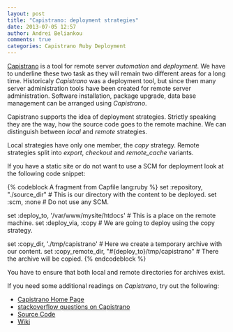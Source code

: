 ```yaml
---
layout: post
title: "Capistrano: deployment strategies"
date: 2013-07-05 12:57
author: Andrei Beliankou
comments: true
categories: Capistrano Ruby Deployment
---
```


[Capistrano](http://www.capistranorb.com) is a  tool for remote server _automation_ and _deployment_. We have to underline these two task as they will remain two different areas for a long time. Historicaly *Capistrano* was a deployment tool, but since then many server administration tools have been created for remote server administration. Software installation, package upgrade, data base management can be arranged using *Capistrano*.

Capistrano supports the idea of deployment strategies. Strictly speaking they are the way, how the source code goes to the remote machine. We can distinguish between _local_ and _remote_ strategies.

Local strategies have only one member, the _copy_ strategy. Remote strategies split into _export_, _checkout_ and *remote_cache* variants.

If you have a static site or do not want to use a SCM for deployment look at the following code snippet:

{% codeblock A fragment from Capfile lang:ruby %}
set :repository,  "./source_dir" # This is our directory with the content to be deployed.
set :scm, :none # Do not use any SCM.

set :deploy_to, '/var/www/mysite/htdocs' # This is a place on the remote machine.
set :deploy_via, :copy # We are going to deploy using the copy strategy.

set :copy_dir, './tmp/capistrano' # Here we create a temporary archive with our content.
set :copy_remote_dir, "#{deploy_to}/tmp/capistrano" # There the archive will be copied.
{% endcodeblock %}

You have to ensure that both local and remote directories for archives exist.

If you need some additional readings on *Capistrano*, try out the following:

  * [Capistrano Home Page](http://www.capistranorb.com)
  * [stackoverflow questions on Capistrano](http://stackoverflow.com/questions/tagged/capistrano)
  * [Source Code](https://github.com/capistrano/capistrano)
  * [Wiki](https://github.com/capistrano/capistrano/wiki)
